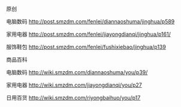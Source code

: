 原创

电脑数码
http://post.smzdm.com/fenlei/diannaoshuma/jinghua/p589

家用电器
http://post.smzdm.com/fenlei/jiayongdianqi/jinghua/p161/

服饰鞋包
http://post.smzdm.com/fenlei/fushixiebao/jinghua/p139

商品百科

电脑数码
http://wiki.smzdm.com/diannaoshuma/you/p39/

家用电器
http://wiki.smzdm.com/jiayongdianqi/you/p27

日用百货
http://wiki.smzdm.com/riyongbaihuo/you/p17
